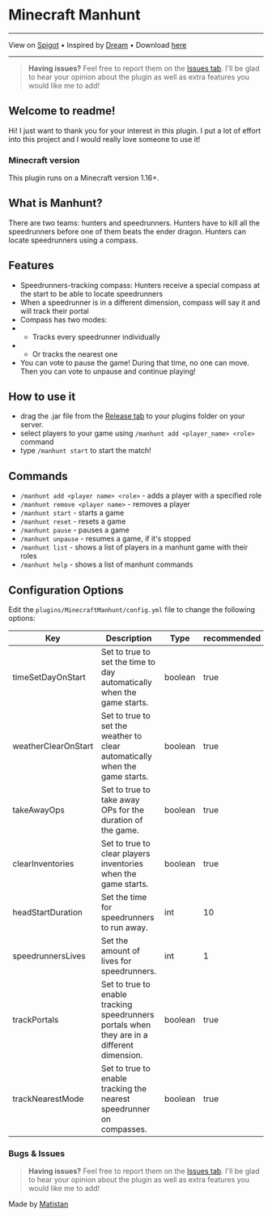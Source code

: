 # Minecraft Manhunt

---

View on [Spigot](https://www.spigotmc.org/resources/manhunt.109010/) • 
Inspired by [Dream](https://www.youtube.com/@dream) • 
Download [here](https://github.com/Matistan/MinecraftManhunt/releases)

---

> **Having issues?** Feel free to report them on the [Issues tab](https://github.com/Matistan/MinecraftManhunt/issues). I'll be glad to hear your opinion about the plugin as well as extra features you would like me to add!

## Welcome to readme!

Hi! I just want to thank you for your interest in this plugin. I put a lot of effort into this project and I would really love someone to use it!

### Minecraft version

This plugin runs on a Minecraft version 1.16+.

## What is Manhunt?

There are two teams: hunters and speedrunners. Hunters have to kill all the speedrunners before one of them beats the ender dragon. Hunters can locate speedrunners using a compass.

## Features

- Speedrunners-tracking compass: Hunters receive a special compass at the start to be able to locate speedrunners
- When a speedrunner is in a different dimension, compass will say it and will track their portal
- Compass has two modes:
- - Tracks every speedrunner individually
- - Or tracks the nearest one
- You can vote to pause the game! During that time, no one can move. Then you can vote to unpause and continue playing!

## How to use it

- drag the .jar file from the [Release tab](https://github.com/Matistan/MinecraftManhunt/releases) to your plugins folder on your server.
- select players to your game using `/manhunt add <player_name> <role>` command
- type `/manhunt start` to start the match!

## Commands

- `/manhunt add <player name> <role>` - adds a player with a specified role
- `/manhunt remove <player name>` - removes a player
- `/manhunt start` - starts a game
- `/manhunt reset` - resets a game
- `/manhunt pause` - pauses a game
- `/manhunt unpause` - resumes a game, if it's stopped
- `/manhunt list` - shows a list of players in a manhunt game with their roles
- `/manhunt help` - shows a list of manhunt commands

## Configuration Options

Edit the `plugins/MinecraftManhunt/config.yml` file to change the following options:

Key|Description|Type|recommended
--|--|--|--
timeSetDayOnStart | Set to true to set the time to day automatically when the game starts. | boolean | true
weatherClearOnStart | Set to true to set the weather to clear automatically when the game starts. | boolean | true
takeAwayOps | Set to true to take away OPs for the duration of the game. | boolean | true
clearInventories | Set to true to clear players inventories when the game starts. | boolean | true
headStartDuration | Set the time for speedrunners to run away. | int | 10
speedrunnersLives | Set the amount of lives for speedrunners. | int | 1
trackPortals | Set to true to enable tracking speedrunners portals when they are in a different dimension. | boolean | true
trackNearestMode | Set to true to enable tracking the nearest speedrunner on compasses. | boolean | true

### Bugs & Issues

> **Having issues?** Feel free to report them on the [Issues tab](https://github.com/Matistan/MinecraftManhunt/issues). I'll be glad to hear your opinion about the plugin as well as extra features you would like me to add!


Made by [Matistan](https://github.com/Matistan)